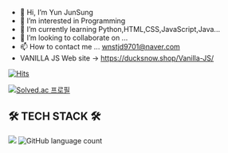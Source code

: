 - 👋 Hi, I’m Yun JunSung
- 👀 I’m interested in Programming
- 🌱 I’m currently learning Python,HTML,CSS,JavaScript,Java...
- 💞️ I’m looking to collaborate on ...
- 📫 How to contact me ... wnstjd9701@naver.com
- VANILLA JS Web site -> https://ducksnow.shop/Vanilla-JS/
<!---
wnstjd9701/wnstjd9701 is a ✨ special ✨ repository because its `README.md` (this file) appears on your GitHub profile.
You can click the Preview link to take a look at your changes.
--->

[![Hits](https://hits.seeyoufarm.com/api/count/incr/badge.svg?url=https%3A%2F%2Fgithub.com%2Fwnstjd9701&count_bg=%2379C83D&title_bg=%23555555&icon=github.svg&icon_color=%23E7E7E7&title=hits&edge_flat=false)](https://github.com/wnstjd9701)

[![Solved.ac
프로필](http://mazassumnida.wtf/api/generate_badge?boj={handle})](https://solved.ac/{handle})

## 🛠 TECH STACK 🛠 
<img src="https://img.shields.io/badge/Python-3766AB?style=flat-square&logo=Python&logoColor=white"/></a>
![GitHub language count](https://img.shields.io/github/languages/count/wnstjd9701/CodingTest)

